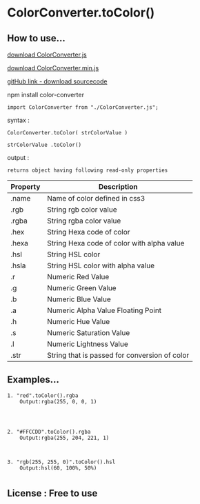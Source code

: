 # ColorConverter.toColor()

## How to use...

[download ColorConverter.js](https://raw.githubusercontent.com/developergovindgupta/colorconverter/main/ColorConverter.js)

[download ColorConverter.min.js](https://raw.githubusercontent.com/developergovindgupta/colorconverter/main/ColorConverter.min.js)

[gitHub link - download sourcecode](https://github.com/developergovindgupta/colorconverter)

npm install color-converter

    import ColorConverter from "./ColorConverter.js";
    
syntax : 

    ColorConverter.toColor( strColorValue )

    strColorValue .toColor()

output : 

    returns object having following read-only properties



| Property|	Description|
|--|--|
|.name|	Name of color defined in css3|
|.rgb|	String rgb color value|
|.rgba|	String rgba color value|
|.hex|	String Hexa code of color|
|.hexa|	String Hexa code of color with alpha value|
|.hsl|	String HSL color|
|.hsla|	String HSL color with alpha value|
|.r|	Numeric Red Value|
|.g|	Numeric Green Value|
|.b|	Numeric Blue Value|
|.a|	Numeric Alpha Value Floating Point|
|.h|	Numeric Hue Value|
|.s|	Numeric Saturation Value|
|.l|	Numeric Lightness Value|
|.str|	String that is passed for conversion of color|

## Examples...

 

    1. "red".toColor().rgba
        Output:rgba(255, 0, 0, 1)



 
    2. "#FFCCDD".toColor().rgba
        Output:rgba(255, 204, 221, 1)



    3. "rgb(255, 255, 0)".toColor().hsl
        Output:hsl(60, 100%, 50%)


#   




## License : Free to use
